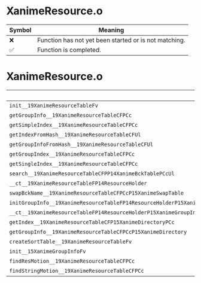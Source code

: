 # XanimeResource.o
| Symbol | Meaning 
| ------------- | ------------- 
| :x: | Function has not yet been started or is not matching. 
| :white_check_mark: | Function is completed. 


# XanimeResource.o
| Symbol | Decompiled? |
| ------------- | ------------- |
| `init__19XanimeResourceTableFv` | :x: |
| `getGroupInfo__19XanimeResourceTableCFPCc` | :x: |
| `getSimpleIndex__19XanimeResourceTableCFPCc` | :x: |
| `getIndexFromHash__19XanimeResourceTableCFUl` | :x: |
| `getGroupInfoFromHash__19XanimeResourceTableCFUl` | :x: |
| `getGroupIndex__19XanimeResourceTableCFPCc` | :x: |
| `getSingleIndex__19XanimeResourceTableCFPCc` | :x: |
| `search__19XanimeResourceTableCFPP14XanimeBckTablePCcUl` | :x: |
| `__ct__19XanimeResourceTableFP14ResourceHolder` | :x: |
| `swapBckName__19XanimeResourceTableCFPCcP15XanimeSwapTable` | :x: |
| `initGroupInfo__19XanimeResourceTableFP14ResourceHolderP15XanimeGroupInfoP13XanimeAuxInfoP13XanimeOfsInfoP14XanimeBckTableP15XanimeBckTable2P15XanimeBckTable3P15XanimeBckTable4P15XanimeSwapTable` | :x: |
| `__ct__19XanimeResourceTableFP14ResourceHolderP15XanimeGroupInfoP13XanimeAuxInfoP13XanimeOfsInfoP14XanimeBckTableP15XanimeBckTable2P15XanimeBckTable3P15XanimeBckTable4P15XanimeSwapTable` | :x: |
| `getIndex__19XanimeResourceTableCFP15XanimeDirectoryPCc` | :x: |
| `getGroupInfo__19XanimeResourceTableCFPCcP15XanimeDirectory` | :x: |
| `createSortTable__19XanimeResourceTableFv` | :x: |
| `init__15XanimeGroupInfoFv` | :x: |
| `findResMotion__19XanimeResourceTableCFPCc` | :x: |
| `findStringMotion__19XanimeResourceTableCFPCc` | :x: |
